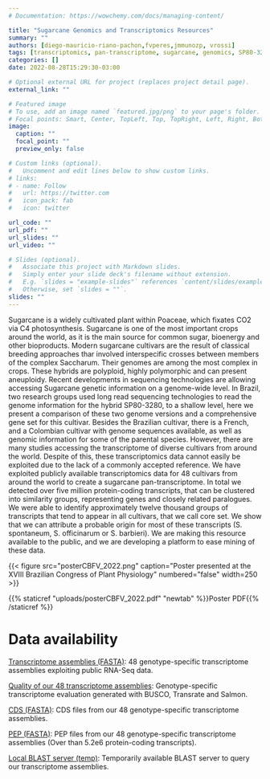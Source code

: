 ```yaml
---
# Documentation: https://wowchemy.com/docs/managing-content/

title: "Sugarcane Genomics and Transcriptomics Resources"
summary: ""
authors: [diego-mauricio-riano-pachon,fvperes,jmmunozp, vrossi]
tags: [transcriptomics, pan-transcriptome, sugarcane, genomics, SP80-3280]
categories: []
date: 2022-08-28T15:29:30-03:00

# Optional external URL for project (replaces project detail page).
external_link: ""

# Featured image
# To use, add an image named `featured.jpg/png` to your page's folder.
# Focal points: Smart, Center, TopLeft, Top, TopRight, Left, Right, BottomLeft, Bottom, BottomRight.
image:
  caption: ""
  focal_point: ""
  preview_only: false

# Custom links (optional).
#   Uncomment and edit lines below to show custom links.
# links:
# - name: Follow
#   url: https://twitter.com
#   icon_pack: fab
#   icon: twitter

url_code: ""
url_pdf: ""
url_slides: ""
url_video: ""

# Slides (optional).
#   Associate this project with Markdown slides.
#   Simply enter your slide deck's filename without extension.
#   E.g. `slides = "example-slides"` references `content/slides/example-slides.md`.
#   Otherwise, set `slides = ""`.
slides: ""
---
```


Sugarcane is a widely cultivated plant within Poaceae, which fixates CO2 via C4 photosynthesis. Sugarcane is one of the most important crops around the world, as it is the main source for common sugar, bioenergy and other bioproducts. Modern sugarcane cultivars are the result of classical breeding approaches thar involved interspecific crosses between members of the complex Saccharum. Their genomes are among the most complex in crops. These hybrids are polyploid, highly polymorphic and can present aneuploidy. Recent developments in sequencing technologies are allowing accessing Sugarcane genetic information on a genome-wide level. In Brazil, two research groups used long read sequencing technologies to read the genome information for the hybrid SP80-3280, to a shallow level, here we present a comparison of these two genome versions and a comprehensive gene set for this cultivar. Besides the Brazilian cultivar, there is a French, and a Colombian cultivar with genome sequences available, as well as genomic information for some of the parental species. However, there are many studies accessing the transcriptome of diverse cultivars from around the world. Despite of this, these transcriptomics data cannot easily be exploited due to the lack of a commonly accepted reference. We have exploited publicly available transcriptomics data for 48 cultivars from around the world to create a sugarcane pan-transcriptome. In total we detected over five million protein-coding transcripts, that can be clustered into similarity groups, representing genes and closely related paralogues. We were able to identify approximately twelve thousand groups of transcripts that tend to appear in all cultivars, that we call core set. We show that we can attribute a probable origin for most of these transcripts (S. spontaneum, S. officinarum or S. barbieri).  We are making this resource available to the public, and we are developing a platform to ease mining of these data.

{{< figure src="posterCBFV_2022.png" caption="Poster presented at the XVIII Brazilian Congress of Plant Physiology" numbered="false" width=250 >}}

{{% staticref "uploads/posterCBFV_2022.pdf" "newtab" %}}Poster PDF{{% /staticref %}}



# Data availability

[Transcriptome assemblies (FASTA)](https://figshare.com/articles/dataset/Genotype_specific_transcriptome_assemblies_-_Fasta_files/18623039): 48 genotype-specific transcriptome assemblies exploiting public RNA-Seq data.

[Quality of our 48 transcriptome assemblies](https://figshare.com/articles/dataset/Genotype_specific_transcriptome_assemblies_-_Evaluation_metrics/18623321): Genotype-specific transcriptome evaluation generated with BUSCO, Transrate and Salmon.

[CDS (FASTA)](https://figshare.com/articles/dataset/Genotype_specific_CDS_-_Fasta_files/19426715): CDS files from our 48 genotype-specific transcriptome assemblies.

[PEP (FASTA)](https://figshare.com/articles/dataset/Genotype_specific_PEP_-_Fasta_files/19426721): PEP files from our 48 genotype-specific transcriptome assemblies (Over than 5.2e6 protein-coding transcripts).

[Local BLAST server (temp)](http://200.144.245.42:4567): Temporarily available BLAST server to query our transcriptome assemblies. 
